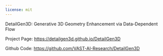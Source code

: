 ```yaml
---
license: mit
---
```


DetailGen3D: Generative 3D Geometry Enhancement via Data-Dependent Flow

Project Page: https://detailgen3d.github.io/DetailGen3D

Github Code: https://github.com/VAST-AI-Research/DetailGen3D